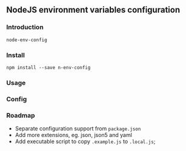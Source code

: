 ## NodeJS environment variables configuration 

### Introduction

`node-env-config`

### Install
```
npm install --save n-env-config
```

### Usage


### Config

### Roadmap
- Separate configuration support from `package.json`
- Add more extensions, eg. json, json5 and yaml
- Add executable script to copy `.example.js` to `.local.js`;